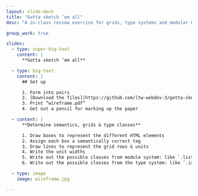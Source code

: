 ```yaml
---
layout: slide-deck
title: "Gotta sketch ’em all"
desc: "A in-class review exercise for grids, type systems and modular CSS."

group_work: true

slides:
  - type: super-big-text
    content: |
      **Gotta sketch ’em all**

  - type: big-text
    content: |
      ## Set up

      1. Form into pairs
      2. [Download the files](https://github.com/ltw-webdev-3/gotta-sketch-em-all/archive/master.zip)
      3. Print “wireframe.pdf”
      4. Get out a pencil for marking up the paper

  - content: |
      **Determine semantics, grids & type classes**

      1. Draw boxes to represent the different HTML elements
      2. Assign each box a semantically correct tag
      3. Draw lines to represent the grid rows & units
      4. Write the unit widths
      5. Write out the possible classes from module system: like `.list-group`, `.embed`, `.btn`, etc.
      6. Write out the possible classes from the type system: like `.island`, `.gutter`, `.pad`, `.push`, etc.

  - type: image
    image: wireframe.jpg

---
```

